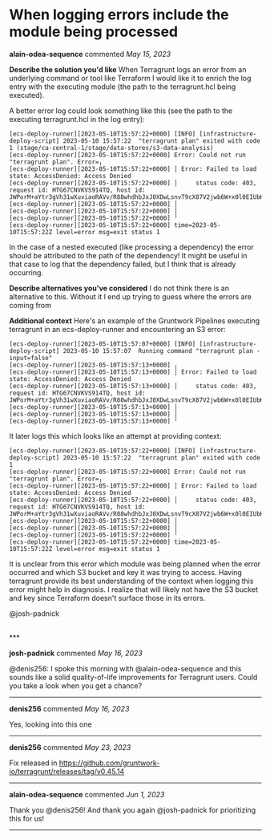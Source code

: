 # When logging errors include the module being processed

**alain-odea-sequence** commented *May 15, 2023*

**Describe the solution you'd like**
When Terragrunt logs an error from an underlying command or tool like Terraform I would like it to enrich the log entry with the executing module (the path to the terragrunt.hcl being executed).

A better error log could look something like this (see the path to the executing terragrunt.hcl in the log entry):
```plain
[ecs-deploy-runner][2023-05-10T15:57:22+0000] [INFO] [infrastructure-deploy-script] 2023-05-10 15:57:22  "terragrunt plan" exited with code 1 (stage/ca-central-1/stage/data-stores/s3-data-analysis)
[ecs-deploy-runner][2023-05-10T15:57:22+0000] Error: Could not run "terragrunt plan". Error=╷
[ecs-deploy-runner][2023-05-10T15:57:22+0000] │ Error: Failed to load state: AccessDenied: Access Denied
[ecs-deploy-runner][2023-05-10T15:57:22+0000] │ 	status code: 403, request id: HTG67CNVKVS914TQ, host id: JWPorM+aYtr3gVh31wXuviaoRAVv/R88whdhbJxJ0XDwLsnvT9cX87V2jwb6W+x0l0EIUbKJ4X4=
[ecs-deploy-runner][2023-05-10T15:57:22+0000] │ 
[ecs-deploy-runner][2023-05-10T15:57:22+0000] │ 
[ecs-deploy-runner][2023-05-10T15:57:22+0000] ╵
[ecs-deploy-runner][2023-05-10T15:57:22+0000] time=2023-05-10T15:57:22Z level=error msg=exit status 1
```

In the case of a nested executed (like processing a dependency) the error should be attributed to the path of the dependency! It might be useful in that case to log that the dependency failed, but I think that is already occurring.

**Describe alternatives you've considered**
I do not think there is an alternative to this. Without it I end up trying to guess where the errors are coming from

**Additional context**
Here's an example of the Gruntwork Pipelines executing terragrunt in an ecs-deploy-runner and encountering an S3 error:
```plain
[ecs-deploy-runner][2023-05-10T15:57:07+0000] [INFO] [infrastructure-deploy-script] 2023-05-10 15:57:07  Running command "terragrunt plan -input=false"
[ecs-deploy-runner][2023-05-10T15:57:13+0000] ╷
[ecs-deploy-runner][2023-05-10T15:57:13+0000] │ Error: Failed to load state: AccessDenied: Access Denied
[ecs-deploy-runner][2023-05-10T15:57:13+0000] │ 	status code: 403, request id: HTG67CNVKVS914TQ, host id: JWPorM+aYtr3gVh31wXuviaoRAVv/R88whdhbJxJ0XDwLsnvT9cX87V2jwb6W+x0l0EIUbKJ4X4=
[ecs-deploy-runner][2023-05-10T15:57:13+0000] │ 
[ecs-deploy-runner][2023-05-10T15:57:13+0000] │ 
[ecs-deploy-runner][2023-05-10T15:57:13+0000] ╵
```

It later logs this which looks like an attempt at providing context:
```plain
[ecs-deploy-runner][2023-05-10T15:57:22+0000] [INFO] [infrastructure-deploy-script] 2023-05-10 15:57:22  "terragrunt plan" exited with code 1
[ecs-deploy-runner][2023-05-10T15:57:22+0000] Error: Could not run "terragrunt plan". Error=╷
[ecs-deploy-runner][2023-05-10T15:57:22+0000] │ Error: Failed to load state: AccessDenied: Access Denied
[ecs-deploy-runner][2023-05-10T15:57:22+0000] │ 	status code: 403, request id: HTG67CNVKVS914TQ, host id: JWPorM+aYtr3gVh31wXuviaoRAVv/R88whdhbJxJ0XDwLsnvT9cX87V2jwb6W+x0l0EIUbKJ4X4=
[ecs-deploy-runner][2023-05-10T15:57:22+0000] │ 
[ecs-deploy-runner][2023-05-10T15:57:22+0000] │ 
[ecs-deploy-runner][2023-05-10T15:57:22+0000] ╵
[ecs-deploy-runner][2023-05-10T15:57:22+0000] time=2023-05-10T15:57:22Z level=error msg=exit status 1
```

It is unclear from this error which module was being planned when the error occurred and which S3 bucket and key it was trying to access. Having terragrunt provide its best understanding of the context when logging this error might help in diagnosis. I realize that will likely not have the S3 bucket and key since Terraform doesn't surface those in its errors.

@josh-padnick 

<br />
***


**josh-padnick** commented *May 16, 2023*

@denis256: I spoke this morning with @alain-odea-sequence and this sounds like a solid quality-of-life improvements for Terragrunt users. Could you take a look when you get a chance?
***

**denis256** commented *May 16, 2023*

Yes, looking into this one
***

**denis256** commented *May 23, 2023*

Fix released in https://github.com/gruntwork-io/terragrunt/releases/tag/v0.45.14
***

**alain-odea-sequence** commented *Jun 1, 2023*

Thank you @denis256! And thank you again @josh-padnick for prioritizing this for us!
***

